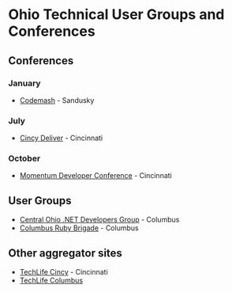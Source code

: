 # Ohio Technical User Groups and Conferences

## Conferences

### January
* [Codemash](https://codemash.org) - Sandusky

### July
* [Cincy Deliver](https://www.cincydeliver.org) - Cincinnati

### October
* [Momentum Developer Conference](https://momentumdevcon.com/) - Cincinnati

## User Groups
* [Central Ohio .NET Developers Group](https://www.meetup.com/Central-Ohio-NET-Developers-Group-CONDG/) - Columbus
* [Columbus Ruby Brigade](https://www.columbusrb.com/) - Columbus

## Other aggregator sites
* [TechLife Cincy](https://www.meetup.com/TechLife-Cincinnati/) - Cincinnati
* [TechLife Columbus](https://www.techlifecolumbus.com/events/)
